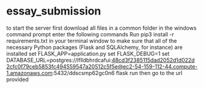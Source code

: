 # essay_submission
to start the server first download all files in a common folder
in the windows command prompt enter the following commands
Run pip3 install -r requirements.txt in your terminal window to make sure that all of the necessary Python packages (Flask and SQLAlchemy, for instance) are installed
set FLASK_APP=application.py
set FLASK_DEBUG=1
set DATABASE_URL=postgres://lflldbhrdcafui:48cd3f2385115dad2052d1d022d2cfc0f79ceb5853fc494559547a20512c5f5e@ec2-54-159-112-44.compute-1.amazonaws.com:5432/ddscsmp62gc0n6
flask run
then go to the url provided
